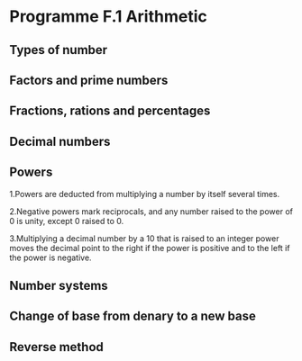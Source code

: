 
# Programme F.1 Arithmetic

## Types of number

## Factors and prime numbers

## Fractions, rations and percentages

## Decimal numbers
## Powers

1.Powers are deducted from multiplying a number by itself several times.

2.Negative powers mark reciprocals, and any number raised to the power of 0 is unity, except 0 raised to 0.

3.Multiplying a decimal number by a 10 that is raised to an integer power moves the decimal point to the right if the power is positive and 
to the left if the power is negative.



## Number systems
## Change of base from denary to a new base
## Reverse method
